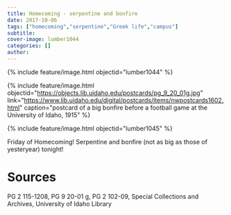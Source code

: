 ```yaml
---
title: Homecoming - serpentine and bonfire
date: 2017-10-06
tags: ["homecoming","serpentine","Greek life","campus"]
subtitle: 
cover-image: lumber1044
categories: []
author: 
---
```


{% include feature/image.html objectid="lumber1044" %}

{% include feature/image.html objectid="https://objects.lib.uidaho.edu/postcards/pg_9_20_01g.jpg" link="https://www.lib.uidaho.edu/digital/postcards/items/nwpostcards1602.html" caption="postcard of a big bonfire before a football game at the University of Idaho, 1915" %}

{% include feature/image.html objectid="lumber1045" %}

Friday of Homecoming! Serpentine and bonfire (not as big as those of yesteryear) tonight!

# Sources

PG 2 115-1208, PG 9 20-01 g, PG 2 102-09, Special Collections and Archives, University of Idaho Library
